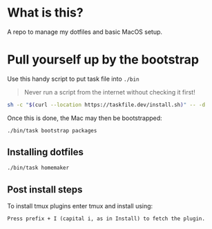 
# What is this?
A repo to manage my dotfiles and basic MacOS setup.

# Pull yourself up by the bootstrap
Use this handy script to put task file into `./bin`

> Never run a script from the internet without checking it first!

```bash
sh -c "$(curl --location https://taskfile.dev/install.sh)" -- -d
```
Once this is done, the Mac may then be bootstrapped:

```bash
./bin/task bootstrap packages
```

## Installing dotfiles

```bash
./bin/task homemaker
```
## Post install steps

To install tmux plugins enter tmux and install using:

```
Press prefix + I (capital i, as in Install) to fetch the plugin.
```
